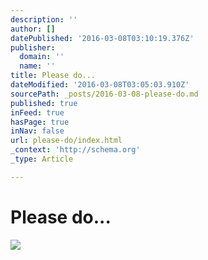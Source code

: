 ```yaml
---
description: ''
author: []
datePublished: '2016-03-08T03:10:19.376Z'
publisher:
  domain: ''
  name: ''
title: Please do...
dateModified: '2016-03-08T03:05:03.910Z'
sourcePath: _posts/2016-03-08-please-do.md
published: true
inFeed: true
hasPage: true
inNav: false
url: please-do/index.html
_context: 'http://schema.org'
_type: Article

---
```

# Please do...
![](https://the-grid-user-content.s3-us-west-2.amazonaws.com/8d817b32-3b1c-4478-92cd-012765c31b05.png)